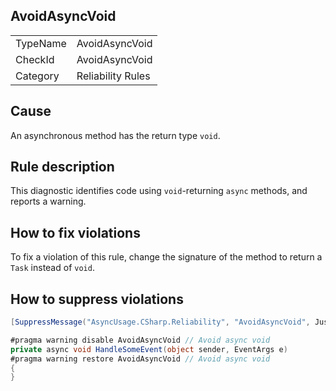 ﻿## AvoidAsyncVoid

<table>
<tr>
  <td>TypeName</td>
  <td>AvoidAsyncVoid</td>
</tr>
<tr>
  <td>CheckId</td>
  <td>AvoidAsyncVoid</td>
</tr>
<tr>
  <td>Category</td>
  <td>Reliability Rules</td>
</tr>
</table>

## Cause

An asynchronous method has the return type `void`.

## Rule description

This diagnostic identifies code using `void`-returning `async` methods, and reports a warning.

## How to fix violations

To fix a violation of this rule, change the signature of the method to return a `Task` instead of `void`.

## How to suppress violations

```csharp
[SuppressMessage("AsyncUsage.CSharp.Reliability", "AvoidAsyncVoid", Justification = "Reviewed.")]
```

```csharp
#pragma warning disable AvoidAsyncVoid // Avoid async void
private async void HandleSomeEvent(object sender, EventArgs e)
#pragma warning restore AvoidAsyncVoid // Avoid async void
{
}
```
